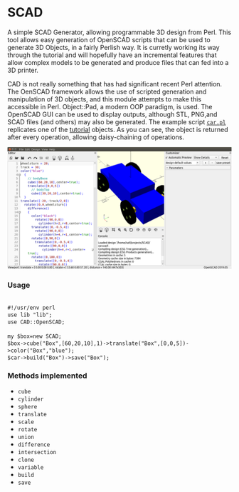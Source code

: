 # SCAD

A simple SCAD Generator, allowing programmable 3D design from Perl.  This tool allows easy generation of
OpenSCAD scripts that can be used to generate 3D Objects, in a fairly Perlish way. It is curretly working
its way through the tutorial and will hopefully have an incremental features that allow complex models to
be generated and produce files that can fed into a 3D printer.

CAD is not really something that has had significant recent Perl attention.  The OenSCAD framework allows
the use of scripted generation and manipulation of 3D objects, and this module attempts to make this
accessible in Perl. Object::Pad, a modern OOP paradigm, is used.  The OpenSCAD GUI can be used to display outputs,
although  STL, PNG,and SCAD files  (and others) may also be generated.  The example script [`car.pl`](https://github.com/saiftynet/SCAD/blob/main/car.pl) 
replicates one of the [tutorial](https://en.wikibooks.org/wiki/OpenSCAD_Tutorial/Chapter_1) objects.  As you can see,
the object is returned after every operation, allowing daisy-chaining of operations.

![image](https://github.com/saiftynet/dummyrepo/blob/main/SCAD/OpenSCAD.png?raw=true)

### Usage

```

#!/usr/env perl
use lib "lib";
use CAD::OpenSCAD;

my $box=new SCAD;
$box->cube("Box",[60,20,10],1)->translate("Box",[0,0,5])->color("Box","blue");
$car->build("Box")->save("Box");

```

### Methods implemented

* `cube`
* `cylinder`
* `sphere`
* `translate`
* `scale`
* `rotate`
* `union`
* `difference`
* `intersection`
* `clone`
* `variable`
* `build`
* `save`


